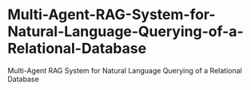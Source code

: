 # Multi-Agent-RAG-System-for-Natural-Language-Querying-of-a-Relational-Database
Multi-Agent RAG System for Natural Language Querying of a Relational Database
